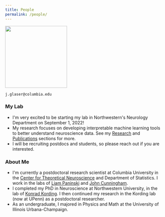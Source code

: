 ```yaml
---
title: People
permalink: /people/
---
```


<img width="200" src="{{site.baseurl}}/josh_profile3.jpg">

<i class="fa fa-envelope-o"></i>  `j.glaser@columbia.edu`<br>

### My Lab
* I'm very excited to be starting my lab in Northwestern's Neurology Department on September 1, 2022!
* My research focuses on developing interpretable machine learning tools to better understand neuroscience data. See my [Research](https://jglaser2.github.io/research) and [Publications](https://jglaser2.github.io/publication) sections for more.
* I will be recruiting postdocs and students, so please reach out if you are interested.


### About Me
* I'm currently a postdoctoral research scientist at Columbia University in the [Center for Theoretical Neuroscience](https://ctn.zuckermaninstitute.columbia.edu/) and Department of Statistics. I work in the labs of [Liam Paninski](http://www.stat.columbia.edu/~liam/) and [John Cunningham](http://stat.columbia.edu/~cunningham/).
* I completed my PhD in Neuroscience at Northwestern University, in the lab of [Konrad Kording](http://kordinglab.com/). I then continued my research in the Kording lab (now at UPenn) as a postdoctoral researcher. 
* As an undergraduate, I majored in Physics and Math at the University of Illinois Urbana-Champaign.
